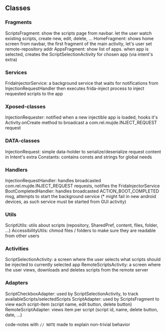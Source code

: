 ## Classes

### Fragments
ScriptsFragment: show the scripts page from navbar. let the user watch existing scripts, create new, edit, delete, ...
HomeFragment: shows home screen from navbar, the first fragment of the main activity, let's user set remote-repository addr
AppsFragment: show list of apps. when app is selected, creates the ScriptSelectionActivity for chosen app (via intent's extra)

### Services
FridaInjectorService: a background service that waits for notifications from InjectionRequestHandler then executes frida-inject process to inject requested scripts to the app

### Xposed-classes
InjectionRequester: notified when a new injectible app is loaded, hooks it's Activity.onCreate method to broadcast a com.rel.mujde.INJECT_REQUEST request

### DATA-classes
InjectionRequest: simple data-holder to serialize/deserialize request content in Intent's extra
Constants: contains consts and strings for global needs

### Handlers
InjectionRequestHandler: handles broadcasted com.rel.mujde.INJECT_REQUEST requests, notifies the FridaInjectorService
BootCompletedHandler: handles broadcasted ACTION_BOOT_COMPLETED msg, attempts to start the background service (* might fail in new android devices, as such service must be started from GUI activity)

### Utils
ScriptUtils: utils about scripts (repository, SharedPref, content, files, folder, ...)
AccessibilityUtils: chmod files / folders to make sure they are readable from other users

### Activities
ScriptSelectionActivity: a screen where the user selects what scripts should be injected to currently selected app
RemoteScriptsActivity: a screen where the user views, downloads and deletes scripts from the remote server

### Adapters
ScriptCheckboxAdapter: used by ScriptSelectionActivity, to track availableScripts/selectedScripts
ScriptAdapter: used by ScriptsFragment to view each script-item (script name, edit button, delete button)
RemoteScriptAdapter: views item per script (script id, name, delete button, date, ...)

code-notes with `// NOTE` made to explain non-trivial behavior
